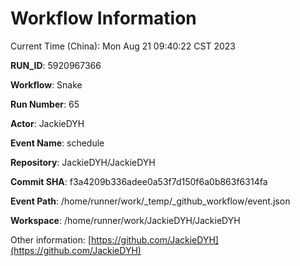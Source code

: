 # Workflow Information

Current Time (China): Mon Aug 21 09:40:22 CST 2023  

**RUN_ID**: 5920967366  

**Workflow**: Snake  

**Run Number**: 65  

**Actor**: JackieDYH  

**Event Name**: schedule  

**Repository**: JackieDYH/JackieDYH  

**Commit SHA**: f3a4209b336adee0a53f7d150f6a0b863f6314fa  

**Event Path**: /home/runner/work/_temp/_github_workflow/event.json  

**Workspace**: /home/runner/work/JackieDYH/JackieDYH  

Other information: [https://github.com/JackieDYH](https://github.com/JackieDYH)
